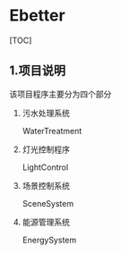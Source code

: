 # Ebetter

[TOC]

## 1.项目说明

该项目程序主要分为四个部分

1. 污水处理系统

   WaterTreatment

2. 灯光控制程序

   LightControl

3. 场景控制系统

   SceneSystem

4. 能源管理系统

   EnergySystem